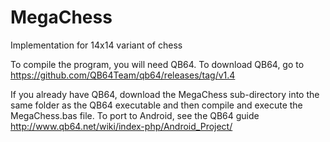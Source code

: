 # MegaChess
Implementation for 14x14 variant of chess

To compile the program, you will need QB64. To download QB64, go to https://github.com/QB64Team/qb64/releases/tag/v1.4

If you already have QB64, download the MegaChess sub-directory into the same folder as the QB64 executable and then compile and execute the MegaChess.bas file. To port to Android, see the QB64 guide http://www.qb64.net/wiki/index-php/Android_Project/
